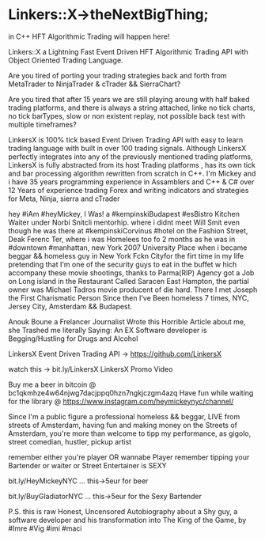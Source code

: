# Linkers::X→theNextBigThing; 

in C++ HFT Algorithmic Trading will happen here!

Linkers::X a Lightning Fast Event Driven HFT Algorithmic Trading API with Object Oriented Trading Language.


Are you tired of porting your trading strategies back and forth from MetaTrader to NinjaTrader & cTrader && SierraChart?

Are you tired that after 15 years we are still playing aroung with half baked trading platforms, 
and there is always a string attached, linke no tick charts, no tick barTypes, slow or non existent replay, not possible back test with multiple timeframes?

LinkersX is 100% tick based Event Driven Trading API with easy to learn trading language with built in over 100 trading signals.
Although LinkersX perfectly integrates into any of the previously mentioned trading platforms, 
LinkersX is fully abstracted from its host Trading platforms , has its own tick and bar processing algorithm rewritten from scratch in C++.
I'm Mickey and i have 35 years programming experience in Assamblers and C++ & C#<lil bit>
over 12 Years of experience trading Forex and writing indicators and strategies for Meta, Ninja, sierra and cTrader

hey #iAm #heyMickey, I Was! a #kempinskiBudapest #esBistro Kitchen Waiter under Norbi Snitcli mentorhip.
where i didnt meet Will Smit even though he was there at #kempinskiCorvinus #hotel on the Fashion Street,
Deak Ferenc Ter, where i was Homelees too fo 2 months 
as he was in #downtown #manhattan, new York 2007 University Place when i became beggar && 
homeless guy in New York Fckn Cityfor the firt time in my life pretending that I'm one of the security guys
 to eat in the buffet 
w hich accompany these movie shootings, thanks to Parma(RIP) Agency
got a Job on Long island in the Restaurant Called Saracen East Hampton,  the partial owner was
Michael Tadros movie producent of die hard. 
There I met Joseph the First Charismatic Person
Since then I've Been homeless 7 times, NYC, Jersey City, Amsterdam && Budapest.

Anouk Boune a Frelancer Journalist Wrote this Horrible Article about me, 
she Trashed me literally Saying:
An EX Software developer is Begging/Hustling for Drugs and Alcohol

LinkersX Event Driven Trading API -> https://github.com/LinkersX

watch this -> bit.ly/LinkersX   LinkersX Promo Video

Buy me a beer in bitcoin @ bc1qkmhze4w64njwg7dacjppq0hzn7ngkjczgm4azq 
Have fun while waiting for the library @ https://www.instagram.com/heymickeynyc/channel/

Since I'm a public figure a professional homeless && beggar, LIVE from streets of Amsterdam,
 having fun and making money on the Streets of Amsterdam,
 you're more than welcome to tipp my performance, as gigolo, street comedian, hustler, pickup artist

 remember either you're player OR wannabe Player
 remember tipping your Bartender or waiter or Street Entertainer is SEXY

bit.ly/HeyMickeyNYC ... this->5eur for beer

bit.ly/BuyGladiatorNYC ... this->5eur for the Sexy Bartender

P.S. this is raw Honest, Uncensored Autobiography about a Shy guy, a software developer and his transformation
into The King of the Game, by #Imre #Vig #imi #maci


